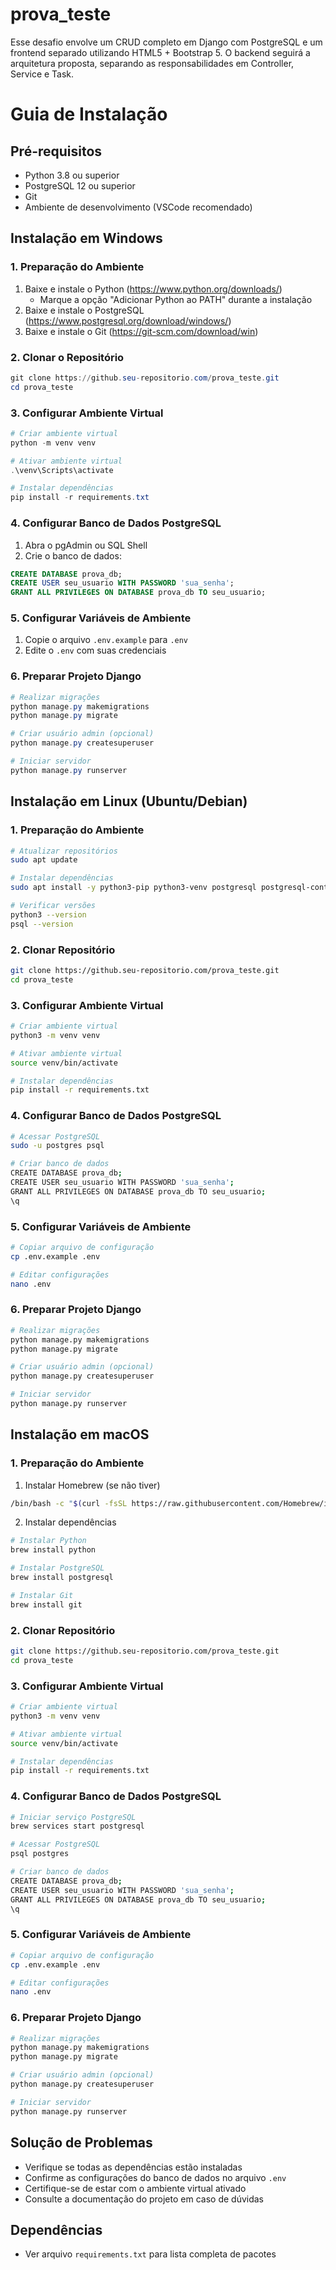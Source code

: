 # prova_teste
Esse desafio envolve um CRUD completo em Django com PostgreSQL e um frontend separado utilizando HTML5 + Bootstrap 5. O backend seguirá a arquitetura proposta, separando as responsabilidades em Controller, Service e Task.

# Guia de Instalação

## Pré-requisitos
- Python 3.8 ou superior
- PostgreSQL 12 ou superior
- Git
- Ambiente de desenvolvimento (VSCode recomendado)

## Instalação em Windows

### 1. Preparação do Ambiente
1. Baixe e instale o Python (https://www.python.org/downloads/)
   - Marque a opção "Adicionar Python ao PATH" durante a instalação
2. Baixe e instale o PostgreSQL (https://www.postgresql.org/download/windows/)
3. Baixe e instale o Git (https://git-scm.com/download/win)

### 2. Clonar o Repositório
```powershell
git clone https://github.seu-repositorio.com/prova_teste.git
cd prova_teste
```

### 3. Configurar Ambiente Virtual
```powershell
# Criar ambiente virtual
python -m venv venv

# Ativar ambiente virtual
.\venv\Scripts\activate

# Instalar dependências
pip install -r requirements.txt
```

### 4. Configurar Banco de Dados PostgreSQL
1. Abra o pgAdmin ou SQL Shell
2. Crie o banco de dados:
```sql
CREATE DATABASE prova_db;
CREATE USER seu_usuario WITH PASSWORD 'sua_senha';
GRANT ALL PRIVILEGES ON DATABASE prova_db TO seu_usuario;
```

### 5. Configurar Variáveis de Ambiente
1. Copie o arquivo `.env.example` para `.env`
2. Edite o `.env` com suas credenciais

### 6. Preparar Projeto Django
```powershell
# Realizar migrações
python manage.py makemigrations
python manage.py migrate

# Criar usuário admin (opcional)
python manage.py createsuperuser

# Iniciar servidor
python manage.py runserver
```

## Instalação em Linux (Ubuntu/Debian)

### 1. Preparação do Ambiente
```bash
# Atualizar repositórios
sudo apt update

# Instalar dependências
sudo apt install -y python3-pip python3-venv postgresql postgresql-contrib git

# Verificar versões
python3 --version
psql --version
```

### 2. Clonar Repositório
```bash
git clone https://github.seu-repositorio.com/prova_teste.git
cd prova_teste
```

### 3. Configurar Ambiente Virtual
```bash
# Criar ambiente virtual
python3 -m venv venv

# Ativar ambiente virtual
source venv/bin/activate

# Instalar dependências
pip install -r requirements.txt
```

### 4. Configurar Banco de Dados PostgreSQL
```bash
# Acessar PostgreSQL
sudo -u postgres psql

# Criar banco de dados
CREATE DATABASE prova_db;
CREATE USER seu_usuario WITH PASSWORD 'sua_senha';
GRANT ALL PRIVILEGES ON DATABASE prova_db TO seu_usuario;
\q
```

### 5. Configurar Variáveis de Ambiente
```bash
# Copiar arquivo de configuração
cp .env.example .env

# Editar configurações
nano .env
```

### 6. Preparar Projeto Django
```bash
# Realizar migrações
python manage.py makemigrations
python manage.py migrate

# Criar usuário admin (opcional)
python manage.py createsuperuser

# Iniciar servidor
python manage.py runserver
```

## Instalação em macOS

### 1. Preparação do Ambiente
1. Instalar Homebrew (se não tiver)
```bash
/bin/bash -c "$(curl -fsSL https://raw.githubusercontent.com/Homebrew/install/HEAD/install.sh)"
```

2. Instalar dependências
```bash
# Instalar Python
brew install python

# Instalar PostgreSQL
brew install postgresql

# Instalar Git
brew install git
```

### 2. Clonar Repositório
```bash
git clone https://github.seu-repositorio.com/prova_teste.git
cd prova_teste
```

### 3. Configurar Ambiente Virtual
```bash
# Criar ambiente virtual
python3 -m venv venv

# Ativar ambiente virtual
source venv/bin/activate

# Instalar dependências
pip install -r requirements.txt
```

### 4. Configurar Banco de Dados PostgreSQL
```bash
# Iniciar serviço PostgreSQL
brew services start postgresql

# Acessar PostgreSQL
psql postgres

# Criar banco de dados
CREATE DATABASE prova_db;
CREATE USER seu_usuario WITH PASSWORD 'sua_senha';
GRANT ALL PRIVILEGES ON DATABASE prova_db TO seu_usuario;
\q
```

### 5. Configurar Variáveis de Ambiente
```bash
# Copiar arquivo de configuração
cp .env.example .env

# Editar configurações
nano .env
```

### 6. Preparar Projeto Django
```bash
# Realizar migrações
python manage.py makemigrations
python manage.py migrate

# Criar usuário admin (opcional)
python manage.py createsuperuser

# Iniciar servidor
python manage.py runserver
```

## Solução de Problemas
- Verifique se todas as dependências estão instaladas
- Confirme as configurações do banco de dados no arquivo `.env`
- Certifique-se de estar com o ambiente virtual ativado
- Consulte a documentação do projeto em caso de dúvidas

## Dependências
- Ver arquivo `requirements.txt` para lista completa de pacotes
